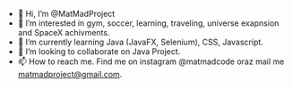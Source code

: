 - 👋 Hi, I’m @MatMadProject
- 👀 I’m interested in gym, soccer, learning, traveling, universe  exapnsion and SpaceX achivments.
- 🌱 I’m currently learning Java (JavaFX, Selenium), CSS, Javascript.
- 💞️ I’m looking to collaborate on Java Project.
- 📫 How to reach me. Find me on instagram @matmadcode oraz mail me matmadproject@gmail.com.

<!---
MatMadProject/MatMadProject is a ✨ special ✨ repository because its `README.md` (this file) appears on your GitHub profile.
You can click the Preview link to take a look at your changes.
--->
